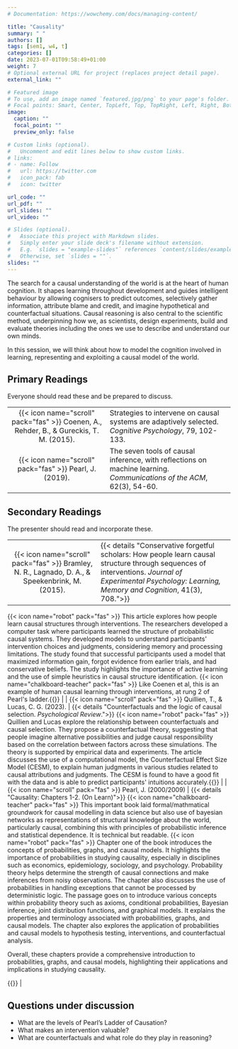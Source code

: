 ```yaml
---
# Documentation: https://wowchemy.com/docs/managing-content/

title: "Causality"
summary: " "
authors: []
tags: [sem1, w4, t]
categories: []
date: 2023-07-01T09:58:49+01:00
weight: 7
# Optional external URL for project (replaces project detail page).
external_link: ""

# Featured image
# To use, add an image named `featured.jpg/png` to your page's folder.
# Focal points: Smart, Center, TopLeft, Top, TopRight, Left, Right, BottomLeft, Bottom, BottomRight.
image:
  caption: ""
  focal_point: ""
  preview_only: false

# Custom links (optional).
#   Uncomment and edit lines below to show custom links.
# links:
# - name: Follow
#   url: https://twitter.com
#   icon_pack: fab
#   icon: twitter

url_code: ""
url_pdf: ""
url_slides: ""
url_video: ""

# Slides (optional).
#   Associate this project with Markdown slides.
#   Simply enter your slide deck's filename without extension.
#   E.g. `slides = "example-slides"` references `content/slides/example-slides.md`.
#   Otherwise, set `slides = ""`.
slides: ""
---
```


The search for a causal understanding of the world is at the heart of human cognition. It shapes learning throughout development and guides intelligent behaviour by allowing cognisers to predict outcomes, selectively gather information, attribute blame and credit, and imagine hypothetical and counterfactual situations. Causal reasoning is also central to the scientific method, underpinning how we, as scientists, design experiments, build and evaluate theories including the ones we use to describe and understand our own minds.

In this session, we will think about how to model the cognition involved in learning, representing and exploiting a causal model of the world.

## Primary Readings

Everyone should read these and be prepared to discuss.

|  |  |
|:----:|:-----|
| {{< icon name="scroll" pack="fas" >}} Coenen, A., Rehder, B., & Gureckis, T. M. (2015).   |  Strategies to intervene on causal systems are adaptively selected. *Cognitive Psychology*, 79, 102-133. | <!-- {{< details "">}} {{< icon name="robot" pack="fas" >}} This research explores different strategies people use when intervening on causal systems to learn about their underlying structure. The study compares two models: the Information Gain (IG) model, which suggests learners should choose interventions that minimize uncertainty, and the Positive Testing Strategy (PTS), which predicts a preference for interventions that activate a high proportion of links in a hypothesis. The findings show that individuals use a mixture of these two strategies and can adaptively alter their behavior based on the success or failure of previous strategies. Time pressure also influences strategy selection.{{</details>}} -->
| {{< icon name="scroll" pack="fas" >}} Pearl, J. (2019). | The seven tools of causal inference, with reflections on machine learning. *Communications of the ACM*, 62(3), 54-60.|
<!-- {{< details "">}}{{< icon name="robot" pack="fas" >}} This article explores obstacles in machine learning systems, such as adaptability, explainability, and cause-effect understanding, and proposes the use of causal modeling tools to overcome these challenges. It discusses the three-level hierarchy of causal reasoning, which involves association, intervention, and counterfactual thinking. Causal diagrams and structural causal models are presented as crucial tools for representing and estimating causal effects from data.{{</details>}}  -->

## Secondary Readings

The presenter should read and incorporate these.

|  |  |
|:----:|:-----|
{{< icon name="scroll" pack="fas" >}} Bramley, N. R., Lagnado, D. A., & Speekenbrink, M. (2015). | {{< details "Conservative forgetful scholars: How people learn causal structure through sequences of interventions. *Journal of Experimental Psychology: Learning, Memory and Cognition*, 41(3), 708.">}}
{{< icon name="robot" pack="fas" >}} This article explores how people learn causal structures through interventions. The researchers developed a computer task where participants learned the structure of probabilistic causal systems. They developed models to understand participants' intervention choices and judgments, considering memory and processing limitations. The study found that successful participants used a model that maximized information gain, forgot evidence from earlier trials, and had conservative beliefs. The study highlights the importance of active learning and the use of simple heuristics in causal structure identification.
{{< icon name="chalkboard-teacher" pack="fas" >}} Like Coenen et al, this is an example of human causal learning through interventions, at rung 2 of Pearl's ladder.{{</details>}} |
| {{< icon name="scroll" pack="fas" >}}  Quillien, T., & Lucas, C. G. (2023).  |  {{< details "Counterfactuals and the logic of causal selection. *Psychological Review*.">}}
{{< icon name="robot" pack="fas" >}} Quillien and Lucas explore the relationship between counterfactuals and causal selection. They propose a counterfactual theory, suggesting that people imagine alternative possibilities and judge causal responsibility based on the correlation between factors across these simulations. The theory is supported by empirical data and experiments. The article discusses the use of a computational model, the Counterfactual Effect Size Model (CESM), to explain human judgments in various studies related to causal attributions and judgments. The CESM is found to have a good fit with the data and is able to predict participants' intuitions accurately.{{</details>}} |
| {{< icon name="scroll" pack="fas" >}}  Pearl, J. (2000/2009) |  {{< details "Causality: Chapters 1-2. (On Learn)">}}
{{< icon name="chalkboard-teacher" pack="fas" >}} This important book laid formal/mathmatical groundwork for causal modelling in data science but also use of bayesian networks as representations of structural knowledge about the world, particularly causal, combining this with principles of probabilistic inference and statistical dependence. It is technical but readable.
{{< icon name="robot" pack="fas" >}} Chapter one of the book introduces the concepts of probabilities, graphs, and causal models. It highlights the importance of probabilities in studying causality, especially in disciplines such as economics, epidemiology, sociology, and psychology. Probability theory helps determine the strength of causal connections and make inferences from noisy observations. The chapter also discusses the use of probabilities in handling exceptions that cannot be processed by deterministic logic. The passage goes on to introduce various concepts within probability theory such as axioms, conditional probabilities, Bayesian inference, joint distribution functions, and graphical models. It explains the properties and terminology associated with probabilities, graphs, and causal models. The chapter also explores the application of probabilities and causal models to hypothesis testing, interventions, and counterfactual analysis.

Overall, these chapters provide a comprehensive introduction to probabilities, graphs, and causal models, highlighting their applications and implications in studying causality.

 {{</details>}} |





## Questions under discussion

- What are the levels of Pearl’s Ladder of Causation?
- What makes an intervention valuable?
- What are counterfactuals and what role do they play in reasoning?

